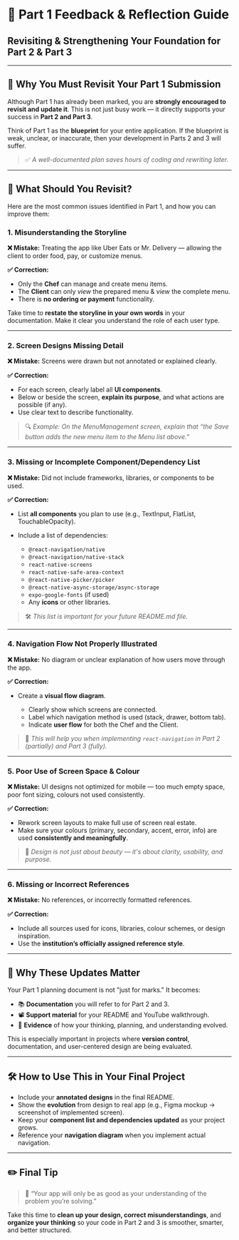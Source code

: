 # 📘 **Part 1 Feedback & Reflection Guide**

## Revisiting & Strengthening Your Foundation for Part 2 & Part 3

---

## 🔁 Why You Must Revisit Your Part 1 Submission

Although Part 1 has already been marked, you are **strongly encouraged to revisit and update it**. This is not just busy work — it directly supports your success in **Part 2 and Part 3**.

Think of Part 1 as the **blueprint** for your entire application. If the blueprint is weak, unclear, or inaccurate, then your development in Parts 2 and 3 will suffer.

> ✅ *A well-documented plan saves hours of coding and rewriting later.*

---

## 🧱 What Should You Revisit?

Here are the most common issues identified in Part 1, and how you can improve them:

### 1. **Misunderstanding the Storyline**

**❌ Mistake:** Treating the app like Uber Eats or Mr. Delivery — allowing the client to order food, pay, or customize menus.

**✅ Correction:**

* Only the **Chef** can manage and create menu items.
* The **Client** can only *view* the prepared menu & *view* the complete menu.
* There is **no ordering or payment** functionality.

Take time to **restate the storyline in your own words** in your documentation. Make it clear you understand the role of each user type.

---

### 2. **Screen Designs Missing Detail**

**❌ Mistake:** Screens were drawn but not annotated or explained clearly.

**✅ Correction:**

* For each screen, clearly label all **UI components**.
* Below or beside the screen, **explain its purpose**, and what actions are possible (if any).
* Use clear text to describe functionality.

> 🔍 *Example: On the MenuManagement screen, explain that “the Save button adds the new menu item to the Menu list above.”*

---

### 3. **Missing or Incomplete Component/Dependency List**

**❌ Mistake:** Did not include frameworks, libraries, or components to be used.

**✅ Correction:**

* List **all components** you plan to use (e.g., TextInput, FlatList, TouchableOpacity).
* Include a list of dependencies:

  * `@react-navigation/native`
  * `@react-navigation/native-stack`
  * `react-native-screens`
  * `react-native-safe-area-context`
  * `@react-native-picker/picker`
  * `@react-native-async-storage/async-storage`
  * `expo-google-fonts` (if used)
  * Any **icons** or other libraries.

> 🛠 *This list is important for your future README.md file.*

---

### 4. **Navigation Flow Not Properly Illustrated**

**❌ Mistake:** No diagram or unclear explanation of how users move through the app.

**✅ Correction:**

* Create a **visual flow diagram**.

  * Clearly show which screens are connected.
  * Label which navigation method is used (stack, drawer, bottom tab).
  * Indicate **user flow** for both the Chef and the Client.

> 🔁 *This will help you when implementing `react-navigation` in Part 2 (partially) and Part 3 (fully).*

---

### 5. **Poor Use of Screen Space & Colour**

**❌ Mistake:** UI designs not optimized for mobile — too much empty space, poor font sizing, colours not used consistently.

**✅ Correction:**

* Rework screen layouts to make full use of screen real estate.
* Make sure your colours (primary, secondary, accent, error, info) are used **consistently and meaningfully**.

> 🎨 *Design is not just about beauty — it's about clarity, usability, and purpose.*

---

### 6. **Missing or Incorrect References**

**❌ Mistake:** No references, or incorrectly formatted references.

**✅ Correction:**

* Include all sources used for icons, libraries, colour schemes, or design inspiration.
* Use the **institution’s officially assigned reference style**.

---

## 📄 Why These Updates Matter

Your Part 1 planning document is not "just for marks." It becomes:

* 📚 **Documentation** you will refer to for Part 2 and 3.
* 📽️ **Support material** for your README and YouTube walkthrough.
* 🧩 **Evidence** of how your thinking, planning, and understanding evolved.

This is especially important in projects where **version control**, documentation, and user-centered design are being evaluated.

---

## 🛠️ How to Use This in Your Final Project

* Include your **annotated designs** in the final README.
* Show the **evolution** from design to real app (e.g., Figma mockup → screenshot of implemented screen).
* Keep your **component list and dependencies updated** as your project grows.
* Reference your **navigation diagram** when you implement actual navigation.

---

## ✏️ Final Tip

> 🔄 “Your app will only be as good as your understanding of the problem you’re solving.”

Take this time to **clean up your design, correct misunderstandings**, and **organize your thinking** so your code in Part 2 and 3 is smoother, smarter, and better structured.
